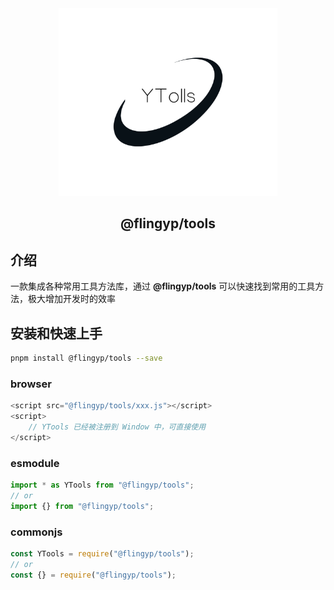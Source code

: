 <div align="center">
    <img width="350px" height="300px" src="config/imgs/tool-logo.png" />
    <h2>@flingyp/tools</h2>
</div>

## 介绍

一款集成各种常用工具方法库，通过 **@flingyp/tools** 可以快速找到常用的工具方法，极大增加开发时的效率

## 安装和快速上手

```sh
pnpm install @flingyp/tools --save
```

### browser

```javascript
<script src="@flingyp/tools/xxx.js"></script>
<script>
    // YTools 已经被注册到 Window 中，可直接使用
</script>
```

### esmodule

```javascript
import * as YTools from "@flingyp/tools";
// or
import {} from "@flingyp/tools";
```

### commonjs

```javascript
const YTools = require("@flingyp/tools");
// or
const {} = require("@flingyp/tools");
```
